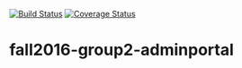[![Build Status](https://travis-ci.org/CS450-ECE461/fall2016-group2-adminportal.svg?branch=master)](https://travis-ci.org/CS450-ECE461/fall2016-group2-adminportal)
[![Coverage Status](https://coveralls.io/repos/github/CS450-ECE461/fall2016-group2-adminportal/badge.svg?branch=master)](https://coveralls.io/github/CS450-ECE461/fall2016-group2-adminportal?branch=master)
# fall2016-group2-adminportal
